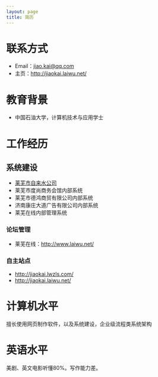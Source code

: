 ```yaml
---
layout: page
title: 简历
---
```


# 联系方式

- Email：jiao.kai@qq.com
- 主页：<http://jiaokai.laiwu.net/>

# 教育背景

- 中国石油大学，计算机技术与应用学士

# 工作经历

## 系统建设

- [莱芜市自来水公司](http://www.lwzls.com/)
- 莱芜市度尚商务会馆内部系统
- 莱芜市德鸿商贸有限公司内部系统
- 济南康庄大道广告有限公司内部系统
- 莱芜在线内部管理系统

### 论坛管理

- 莱芜在线：<http://www.laiwu.net/>

### 自主站点

- <http://jiaokai.lwzls.com/>
- <http://jiaokai.laiwu.net/>

# 计算机水平

擅长使用网页制作软件，以及系统建设，企业级流程类系统架构

# 英语水平

美剧、英文电影听懂80%。写作能力差。
